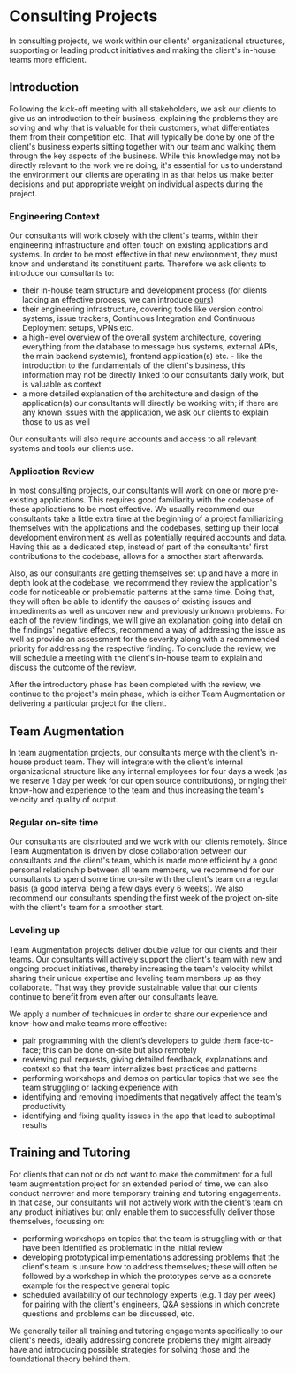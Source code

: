# Consulting Projects

In consulting projects, we work within our clients' organizational structures,
supporting or leading product initiatives and making the client's in-house teams
more efficient.

## Introduction

Following the kick-off meeting with all stakeholders, we ask our clients to give
us an introduction to their business, explaining the problems they are solving
and why that is valuable for their customers, what differentiates them from
their competition etc. That will typically be done by one of the client's
business experts sitting together with our team and walking them through the key
aspects of the business. While this knowledge may not be directly relevant to
the work we're doing, it's essential for us to understand the environment our
clients are operating in as that helps us make better decisions and put
appropriate weight on individual aspects during the project.

### Engineering Context

Our consultants will work closely with the client's teams, within their
engineering infrastructure and often touch on existing applications and systems.
In order to be most effective in that new environment, they must know and
understand its constituent parts. Therefore we ask clients to introduce our
consultants to:

- their in-house team structure and development process (for clients lacking an
  effective process, we can introduce [ours](./../../development-process))
- their engineering infrastructure, covering tools like version control systems,
  issue trackers, Continuous Integration and Continuous Deployment setups, VPNs
  etc.
- a high-level overview of the overall system architecture, covering everything
  from the database to message bus systems, external APIs, the main backend
  system(s), frontend application(s) etc. - like the introduction to the
  fundamentals of the client's business, this information may not be directly
  linked to our consultants daily work, but is valuable as context
- a more detailed explanation of the architecture and design of the
  application(s) our consultants will directly be working with; if there are any
  known issues with the application, we ask our clients to explain those to us
  as well

Our consultants will also require accounts and access to all relevant systems
and tools our clients use.

### Application Review

In most consulting projects, our consultants will work on one or more
pre-existing applications. This requires good familiarity with the codebase of
these applications to be most effective. We usually recommend our consultants
take a little extra time at the beginning of a project familiarizing themselves
with the applications and the codebases, setting up their local development
environment as well as potentially required accounts and data. Having this as a
dedicated step, instead of part of the consultants' first contributions to the
codebase, allows for a smoother start afterwards.

Also, as our consultants are getting themselves set up and have a more in depth
look at the codebase, we recommend they review the application's code for
noticeable or problematic patterns at the same time. Doing that, they will often
be able to identify the causes of existing issues and impediments as well as
uncover new and previously unknown problems. For each of the review findings, we
will give an explanation going into detail on the findings' negative effects,
recommend a way of addressing the issue as well as provide an assessment for the
severity along with a recommended priority for addressing the respective
finding. To conclude the review, we will schedule a meeting with the client's
in-house team to explain and discuss the outcome of the review.

After the introductory phase has been completed with the review, we continue to
the project's main phase, which is either Team Augmentation or delivering a
particular project for the client.

## Team Augmentation

In team augmentation projects, our consultants merge with the client's in-house
product team. They will integrate with the client's internal organizational
structure like any internal employees for four days a week (as we reserve 1 day
per week for our open source contributions), bringing their know-how and
experience to the team and thus increasing the team's velocity and quality of
output.

### Regular on-site time

Our consultants are distributed and we work with our clients remotely. Since
Team Augmentation is driven by close collaboration between our consultants and
the client's team, which is made more efficient by a good personal relationship
between all team members, we recommend for our consultants to spend some time
on-site with the client's team on a regular basis (a good interval being a few
days every 6 weeks). We also recommend our consultants spending the first week
of the project on-site with the client's team for a smoother start.

### Leveling up

Team Augmentation projects deliver double value for our clients and their teams.
Our consultants will actively support the client's team with new and ongoing
product initiatives, thereby increasing the team's velocity whilst sharing their
unique expertise and leveling team members up as they collaborate. That way they
provide sustainable value that our clients continue to benefit from even after
our consultants leave.

We apply a number of techniques in order to share our experience and know-how
and make teams more effective:

- pair programming with the client’s developers to guide them face-to-face; this
  can be done on-site but also remotely
- reviewing pull requests, giving detailed feedback, explanations and context so
  that the team internalizes best practices and patterns
- performing workshops and demos on particular topics that we see the team
  struggling or lacking experience with
- identifying and removing impediments that negatively affect the team's
  productivity
- identifying and fixing quality issues in the app that lead to suboptimal
  results

## Training and Tutoring

For clients that can not or do not want to make the commitment for a full team
augmentation project for an extended period of time, we can also conduct
narrower and more temporary training and tutoring engagements. In that case, our
consultants will not actively work with the client's team on any product
initiatives but only enable them to successfully deliver those themselves,
focussing on:

- performing workshops on topics that the team is struggling with or that have
  been identified as problematic in the initial review
- developing prototypical implementations addressing problems that the client's
  team is unsure how to address themselves; these will often be followed by a
  workshop in which the prototypes serve as a concrete example for the
  respective general topic
- scheduled availability of our technology experts (e.g. 1 day per week) for
  pairing with the client's engineers, Q&A sessions in which concrete questions
  and problems can be discussed, etc.

We generally tailor all training and tutoring engagements specifically to our
client's needs, ideally addressing concrete problems they might already have and
introducing possible strategies for solving those and the foundational theory
behind them.
